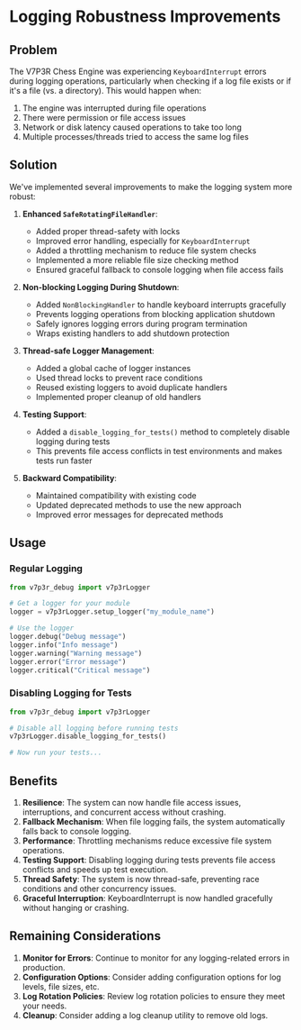 # Logging Robustness Improvements

## Problem
The V7P3R Chess Engine was experiencing `KeyboardInterrupt` errors during logging operations, particularly when checking if a log file exists or if it's a file (vs. a directory). This would happen when:

1. The engine was interrupted during file operations
2. There were permission or file access issues
3. Network or disk latency caused operations to take too long
4. Multiple processes/threads tried to access the same log files

## Solution
We've implemented several improvements to make the logging system more robust:

1. **Enhanced `SafeRotatingFileHandler`**:
   - Added proper thread-safety with locks
   - Improved error handling, especially for `KeyboardInterrupt`
   - Added a throttling mechanism to reduce file system checks
   - Implemented a more reliable file size checking method
   - Ensured graceful fallback to console logging when file access fails

2. **Non-blocking Logging During Shutdown**:
   - Added `NonBlockingHandler` to handle keyboard interrupts gracefully
   - Prevents logging operations from blocking application shutdown
   - Safely ignores logging errors during program termination
   - Wraps existing handlers to add shutdown protection

3. **Thread-safe Logger Management**:
   - Added a global cache of logger instances
   - Used thread locks to prevent race conditions
   - Reused existing loggers to avoid duplicate handlers
   - Implemented proper cleanup of old handlers

4. **Testing Support**:
   - Added a `disable_logging_for_tests()` method to completely disable logging during tests
   - This prevents file access conflicts in test environments and makes tests run faster

5. **Backward Compatibility**:
   - Maintained compatibility with existing code
   - Updated deprecated methods to use the new approach
   - Improved error messages for deprecated methods

## Usage

### Regular Logging
```python
from v7p3r_debug import v7p3rLogger

# Get a logger for your module
logger = v7p3rLogger.setup_logger("my_module_name")

# Use the logger
logger.debug("Debug message")
logger.info("Info message")
logger.warning("Warning message")
logger.error("Error message")
logger.critical("Critical message")
```

### Disabling Logging for Tests
```python
from v7p3r_debug import v7p3rLogger

# Disable all logging before running tests
v7p3rLogger.disable_logging_for_tests()

# Now run your tests...
```

## Benefits

1. **Resilience**: The system can now handle file access issues, interruptions, and concurrent access without crashing.
2. **Fallback Mechanism**: When file logging fails, the system automatically falls back to console logging.
3. **Performance**: Throttling mechanisms reduce excessive file system operations.
4. **Testing Support**: Disabling logging during tests prevents file access conflicts and speeds up test execution.
5. **Thread Safety**: The system is now thread-safe, preventing race conditions and other concurrency issues.
6. **Graceful Interruption**: KeyboardInterrupt is now handled gracefully without hanging or crashing.

## Remaining Considerations

1. **Monitor for Errors**: Continue to monitor for any logging-related errors in production.
2. **Configuration Options**: Consider adding configuration options for log levels, file sizes, etc.
3. **Log Rotation Policies**: Review log rotation policies to ensure they meet your needs.
4. **Cleanup**: Consider adding a log cleanup utility to remove old logs.
